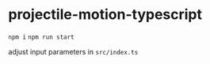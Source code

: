 # projectile-motion-typescript

`npm i`
`npm run start` 

adjust input parameters in `src/index.ts`

